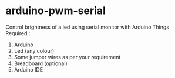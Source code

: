 # arduino-pwm-serial
Control brightness of a led using serial monitor with Arduino
Things Required :
1. Arduino
2. Led (any colour)
3. Some jumper wires as per your requirement
4. Breadboard (optional)
5. Arduino IDE
